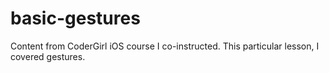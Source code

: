 # basic-gestures
Content from CoderGirl iOS course I co-instructed.  This particular lesson, I covered gestures.
